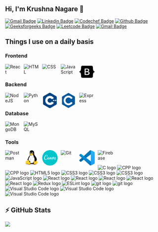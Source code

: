 ## Hi, I'm Krushna Nagare 👋

[![Gmail Badge](https://img.shields.io/badge/-contact.nagare@gmail.com-c14438?style=flat&logo=Gmail&logoColor=white)](mailto:contact.nagare@gmail.com "Connect via Email")
[![Linkedin Badge](https://img.shields.io/badge/-Krushna%20Nagare-0072b1?style=flat&logo=Linkedin&logoColor=white)](https://www.linkedin.com/in/krushna-nagare/ "Connect on LinkedIn")
[![Codechef Badge](https://img.shields.io/badge/-Codechef-brown?style=flat&logo=Codechef&logoColor=white)](https://www.codechef.com/users/krushna6 "Connect on Codechef")
[![Github Badge](https://img.shields.io/badge/-Github-white?style=flat&logo=Github&logoColor=black)](https://github.com/Krushnx "Connect on Github")
[![Geeksforgeeks Badge](https://img.shields.io/badge/-Geeksforgeeks-green?style=flat&logo=Geeksforgeeks&logoColor=white)](https://auth.geeksforgeeks.org/user/krushna6/ "View My GFG profile")
[![Leetcode Badge](https://img.shields.io/badge/-Leetcode-0072b1?style=flat&logo=Leetcode&logoColor=white)](https://leetcode.com/krushn/ "View My Leetcode profile")
[![Gmail Badge](https://img.shields.io/badge/-Instagram-c14438?style=flat&logo=Instagram&logoColor=white)](https://www.instagram.com/itskrushnanagare "Connect via Instagram")

## Things I use on a daily basis

### Frontend
<img align="left" alt="React" width="50px" style="padding-right:10px;" src="https://cdn.jsdelivr.net/gh/devicons/devicon/icons/react/react-original.svg" />
<img align="left" alt="HTML" width="50px" style="padding-right:10px;" src="https://cdn.jsdelivr.net/gh/devicons/devicon/icons/html5/html5-plain.svg" />
<img align="left" alt="CSS" width="50px" style="padding-right:10px;" src="https://cdn.jsdelivr.net/gh/devicons/devicon/icons/css3/css3-plain.svg" />
<img align="left" alt="JavaScript" width="50px" style="padding-right:10px;" src="https://cdn.jsdelivr.net/gh/devicons/devicon/icons/javascript/javascript-plain.svg" />
<img align="left" alt="JavaScript" width="50px" style="padding-right:10px;" src="https://github.com/devicons/devicon/blob/v2.15.1/icons/bootstrap/bootstrap-plain.svg" />

<br/>
<br/>

### Backend

<img align="left" alt="NodeJS" width="50px" style="padding-right:10px;" src="https://cdn.jsdelivr.net/gh/devicons/devicon/icons/nodejs/nodejs-original.svg" />
<img align="left" alt="Python" width="50px" style="padding-right:10px;" src="https://cdn.jsdelivr.net/gh/devicons/devicon/icons/python/python-plain.svg" />
<img align="left" alt="C++" width="50px" style="padding-right:10px;" src="https://github.com/devicons/devicon/blob/v2.15.1/icons/cplusplus/cplusplus-plain.svg" />
<img align="left" alt="C" width="50px" style="padding-right:10px;" src="https://github.com/devicons/devicon/blob/v2.15.1/icons/c/c-plain.svg" />
<img align="left" alt="Express" width="50px" style="padding-right:10px;" src="https://cdn.jsdelivr.net/gh/devicons/devicon/icons/express/express-original.svg" />


<br/>
<br/>

### Database

<img align="left" alt="MongoDB" width="50px" style="padding-right:10px;" src="https://cdn.jsdelivr.net/gh/devicons/devicon/icons/mongodb/mongodb-original.svg" />
<img align="left" alt="MySQL" width="50px" style="padding-right:10px;" src="https://cdn.jsdelivr.net/gh/devicons/devicon/icons/mysql/mysql-original-wordmark.svg" /><br />





<br/>

### Tools

<img align="left" alt="Postman" width="50px" style="padding-right:10px;" src="https://user-images.githubusercontent.com/67447840/220038329-e5213d83-ec34-4a82-9647-1b70ff8f2bfe.png" />
<img align="left" alt="Linux" width="50px" style="padding-right:10px;" src="https://github.com/devicons/devicon/blob/v2.15.1/icons/linux/linux-original.svg" />

<img align="left" alt="Canva" width="50px" style="padding-right:10px;" src="https://github.com/devicons/devicon/blob/v2.15.1/icons/canva/canva-original.svg" />
<img align="left" alt="Git" width="50px" style="padding-right:10px;" src="https://cdn.jsdelivr.net/gh/devicons/devicon/icons/git/git-original.svg" />
<img align="left" alt="VS Code" width="50px" style="padding-right:10px;" src="https://github.com/devicons/devicon/blob/v2.15.1/icons/vscode/vscode-original.svg" />
<img align="left" alt="Firebase" width="50px" style="padding-right:10px;" src="https://cdn.jsdelivr.net/gh/devicons/devicon/icons/firebase/firebase-plain-wordmark.svg" /><br />

<br/>


<p>
<img src="https://img.shields.io/badge/C-282C34?logo=c&logoColor=blue" alt="C logo" title="HTML5" height="25" />
<img src="https://img.shields.io/badge/C++-282C34?logo=c%2B%2B&logoColor=blue" alt="CPP logo" title="HTML5" height="25" />
<img src="https://img.shields.io/badge/Python-282C34?logo=python&logoColor=jn" alt="CPP logo" title="HTML5" height="25" />
<img src="https://img.shields.io/badge/HTML5-282C34?logo=html5&logoColor=E34F26" alt="HTML5 logo" title="HTML5" height="25" />
<img src="https://img.shields.io/badge/CSS3-282C34?logo=css3&logoColor=1572B6" alt="CSS3 logo" title="CSS3" height="25" />
<img src="https://img.shields.io/badge/Bootstrap-282C34?logo=bootstrap&logoColor=jn" alt="CSS3 logo" title="CSS3" height="25" />
<img src="https://img.shields.io/badge/Firebase-282C34?logo=firebase&logoColor=jn" alt="CSS3 logo" title="CSS3" height="25" />
<img src="https://img.shields.io/badge/JavaScript-282C34?logo=javascript&logoColor=F7DF1E" alt="JavaScript logo" title="JavaScript" height="25" />
<img src="https://img.shields.io/badge/React-282C34?logo=react&logoColor=61DAFB" alt="React  logo" title="React " height="25" />
<img src="https://img.shields.io/badge/Express-282C34?logo=express&logoColor=black" alt="React  logo" title="React " height="25" />
<img src="https://img.shields.io/badge/Node JS-282C34?logo=node.js&logoColor=darkgreen" alt="React  logo" title="React " height="25" />
<img src="https://img.shields.io/badge/MySQL-282C34?logo=mysql&logoColor=green" alt="React  logo" title="React " height="25" />
<img src="https://img.shields.io/badge/Mongo DB-282C34?logo=mongodb&logoColor=green" alt="React  logo" title="React " height="25" />
<img src="https://img.shields.io/badge/Redux-282C34?logo=redux&logoColor=764ABC" alt="Redux logo" title="Redux" height="25" />
<img src="https://img.shields.io/badge/ESLint-282C34?logo=eslint&logoColor=4B32C3" alt="ESLint logo" title="ESLint" height="25" />
<img src="https://img.shields.io/badge/git-282C34?logo=git&logoColor=F05032" alt="git logo" title="git" height="25" />
<img src="https://img.shields.io/badge/GitHub-282C34?logo=github&logoColor=Black" alt="git logo" title="git" height="25" />
<img src="https://img.shields.io/badge/VS%20Code-282C34?logo=visual-studio-code&logoColor=007ACC" alt="Visual Studio Code logo" title="Visual Studio Code" height="25" />
<img src="https://img.shields.io/badge/Linux-282C34?logo=Linux&logoColor=k" alt="Visual Studio Code logo" title="Visual Studio Code" height="25" />
<img src="https://img.shields.io/badge/Canva-282C34?logo=canva&logoColor=k" alt="Visual Studio Code logo" title="Visual Studio Code" height="25" />
</p>


## ⚡ GitHub Stats

<img src="https://github-readme-stats.vercel.app/api/top-langs/?username=krushnx&layout=compact&count_private=true&theme=gruvbox" />
